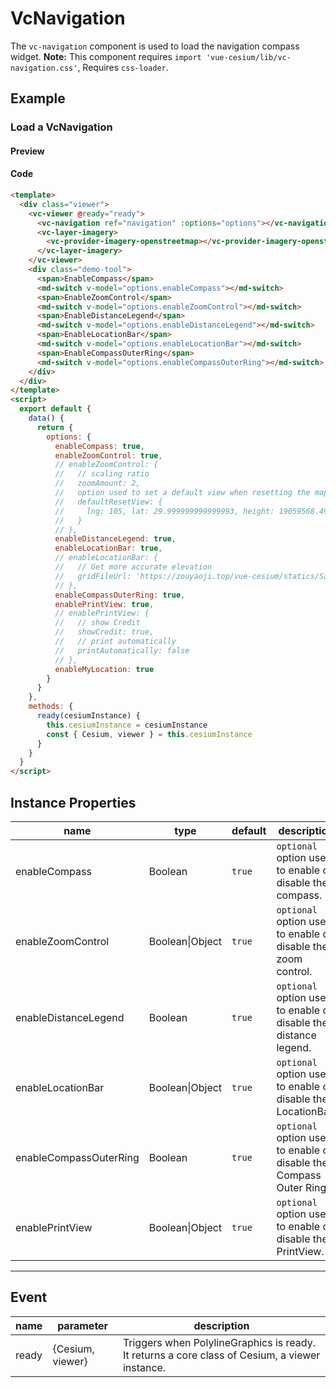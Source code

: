 # VcNavigation

The `vc-navigation` component is used to load the navigation compass widget. **Note:** This component requires `import 'vue-cesium/lib/vc-navigation.css'`, Requires `css-loader`.

## Example

### Load a VcNavigation

#### Preview

<doc-preview>
  <template>
    <div class="viewer">
      <vc-viewer @ready="ready">
        <vc-navigation ref="navigation" :options="options"></vc-navigation>
        <vc-layer-imagery>
          <vc-provider-imagery-openstreetmap></vc-provider-imagery-openstreetmap>
        </vc-layer-imagery>
      </vc-viewer>
      <div class="demo-tool">
        <span>EnableCompass</span>
        <md-switch v-model="options.enableCompass"></md-switch>
        <span>EnableZoomControl</span>
        <md-switch v-model="options.enableZoomControl"></md-switch>
        <span>EnableDistanceLegend</span>
        <md-switch v-model="options.enableDistanceLegend"></md-switch>
        <span>EnableLocationBar</span>
        <md-switch v-model="options.enableLocationBar"></md-switch>
        <span>EnableCompassOuterRing</span>
        <md-switch v-model="options.enableCompassOuterRing"></md-switch>
      </div>
    </div>
  </template>
  <script>
    export default {
      data () {
        return {
          options: {
            enableCompass: true,
            enableZoomControl: true,
            // enableZoomControl: {
            //   // scaling ratio
            //   zoomAmount: 2,
            //   option used to set a default view when resetting the map view with the reset navigation control.{lng: number, lat: number, height: number} or rectangle{west: number,south: number,east: number,north: number}
            //   defaultResetView: {
            //     lng: 105, lat: 29.999999999999993, height: 19059568.497290563
            //   }
            // },
            enableDistanceLegend: true,
            enableLocationBar: true,
            // enableLocationBar: {
            //   // Get more accurate elevation
            //   gridFileUrl: 'https://zouyaoji.top/vue-cesium/statics/SampleData/WW15MGH.DAC'
            // },
            enableCompassOuterRing: true,
            enablePrintView: true,
            // enablePrintView: {
            //   // show Credit
            //   showCredit: true,
            //   // print automatically
            //   printAutomatically: false
            // },
            enableMyLocation: true
          }
        }
      },
      methods: {
        ready (cesiumInstance) {
          this.cesiumInstance = cesiumInstance
          const {Cesium, viewer} = this.cesiumInstance
        }
      }
    }
  </script>
</doc-preview>

#### Code

```html
<template>
  <div class="viewer">
    <vc-viewer @ready="ready">
      <vc-navigation ref="navigation" :options="options"></vc-navigation>
      <vc-layer-imagery>
        <vc-provider-imagery-openstreetmap></vc-provider-imagery-openstreetmap>
      </vc-layer-imagery>
    </vc-viewer>
    <div class="demo-tool">
      <span>EnableCompass</span>
      <md-switch v-model="options.enableCompass"></md-switch>
      <span>EnableZoomControl</span>
      <md-switch v-model="options.enableZoomControl"></md-switch>
      <span>EnableDistanceLegend</span>
      <md-switch v-model="options.enableDistanceLegend"></md-switch>
      <span>EnableLocationBar</span>
      <md-switch v-model="options.enableLocationBar"></md-switch>
      <span>EnableCompassOuterRing</span>
      <md-switch v-model="options.enableCompassOuterRing"></md-switch>
    </div>
  </div>
</template>
<script>
  export default {
    data() {
      return {
        options: {
          enableCompass: true,
          enableZoomControl: true,
          // enableZoomControl: {
          //   // scaling ratio
          //   zoomAmount: 2,
          //   option used to set a default view when resetting the map view with the reset navigation control.{lng: number, lat: number, height: number} or rectangle{west: number,south: number,east: number,north: number}
          //   defaultResetView: {
          //     lng: 105, lat: 29.999999999999993, height: 19059568.497290563
          //   }
          // },
          enableDistanceLegend: true,
          enableLocationBar: true,
          // enableLocationBar: {
          //   // Get more accurate elevation
          //   gridFileUrl: 'https://zouyaoji.top/vue-cesium/statics/SampleData/WW15MGH.DAC'
          // },
          enableCompassOuterRing: true,
          enablePrintView: true,
          // enablePrintView: {
          //   // show Credit
          //   showCredit: true,
          //   // print automatically
          //   printAutomatically: false
          // },
          enableMyLocation: true
        }
      }
    },
    methods: {
      ready(cesiumInstance) {
        this.cesiumInstance = cesiumInstance
        const { Cesium, viewer } = this.cesiumInstance
      }
    }
  }
</script>
```

## Instance Properties

<!-- prettier-ignore -->
| name | type | default | description |
| ---- | ---- | ------- | ----------- |
| enableCompass | Boolean | `true` | `optional` option used to enable or disable the compass. |
| enableZoomControl | Boolean\|Object | `true` | `optional` option used to enable or disable the zoom control. |
| enableDistanceLegend | Boolean | `true` | `optional` option used to enable or disable the distance legend. |
| enableLocationBar | Boolean\|Object | `true` | `optional` option used to enable or disable the LocationBar. |
| enableCompassOuterRing | Boolean | `true` | `optional` option used to enable or disable the Compass Outer Ring. |
| enablePrintView | Boolean\|Object | `true` | `optional` option used to enable or disable the PrintView. |

---

## Event

| name  | parameter        | description                                                                                    |
| ----- | ---------------- | ---------------------------------------------------------------------------------------------- |
| ready | {Cesium, viewer} | Triggers when PolylineGraphics is ready. It returns a core class of Cesium, a viewer instance. |
